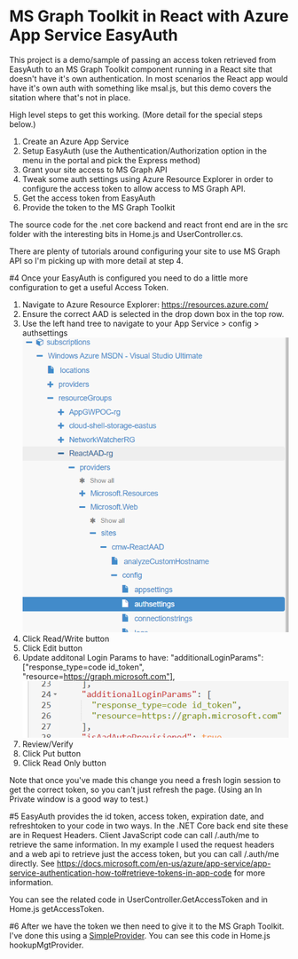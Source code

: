 # MS Graph Toolkit in React with Azure App Service EasyAuth
This project is a demo/sample of passing an access token retrieved from EasyAuth to an MS Graph Toolkit component running in a React site that doesn't have it's own authentication.  In most scenarios the React app would have it's own auth with something like msal.js, but this demo covers the sitation where that's not in place.

High level steps to get this working.  (More detail for the special steps below.)
1. Create an Azure App Service
1. Setup EasyAuth (use the Authentication/Authorization option in the menu in the portal and pick the Express method)
1. Grant your site access to MS Graph API
1. Tweak some auth settings using Azure Resource Explorer in order to configure the access token to allow access to MS Graph API.
1. Get the access token from EasyAuth
1. Provide the token to the MS Graph Toolkit

The source code for the .net core backend and react front end are in the src folder with the interesting bits in Home.js and UserController.cs.

There are plenty of tutorials around configuring your site to use MS Graph API so I'm picking up with more detail at step 4.

#4 Once your EasyAuth is configured you need to do a little more configuration to get a useful Access Token.

1. Navigate to Azure Resource Explorer:  https://resources.azure.com/
1. Ensure the correct AAD is selected in the drop down box in the top row.
1. Use the left hand tree to navigate to your App Service > config > authsettings
    ![authsettings](img/azure_resource_explorer.png)
1. Click Read/Write button
1. Click Edit button
1. Update additonal Login Params to have: "additionalLoginParams": ["response_type=code id_token", "resource=https://graph.microsoft.com"],
    ![additionallogonparams](img/additional_login_params.png)
1. Review/Verify
1. Click Put button
1. Click Read Only button

Note that once you've made this change you need a fresh login session to get the correct token, so you can't just refresh the page.  (Using an In Private window is a good way to test.)

#5 EasyAuth provides the id token, access token, expiration date, and refreshtoken to your code in two ways.  In the .NET Core back end site these are in Request Headers.  Client JavaScript code can call /.auth/me to retrieve the same information.  In my example I used the request headers and a web api to retrieve just the access token, but you can call /.auth/me directly.  See https://docs.microsoft.com/en-us/azure/app-service/app-service-authentication-how-to#retrieve-tokens-in-app-code for more information.

You can see the related code in UserController.GetAccessToken and in Home.js getAccessToken.

#6 After we have the token we then need to give it to the MS Graph Toolkit.  I've done this using a [SimpleProvider](https://docs.microsoft.com/en-us/graph/toolkit/providers/custom#simpleprovider).  You can see this code in Home.js hookupMgtProvider.